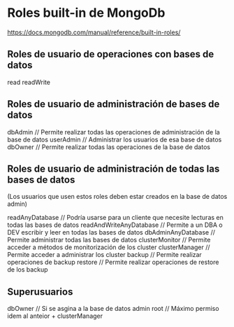 # Roles built-in de MongoDb

https://docs.mongodb.com/manual/reference/built-in-roles/


## Roles de usuario de operaciones con bases de datos

read
readWrite

## Roles de usuario de administración de bases de datos

dbAdmin // Permite realizar todas las operaciones de administración de la base de datos
userAdmin // Administrar los usuarios de esa base de datos
dbOwner // Permite realizar todas las operaciones de la base de datos

## Roles de usuario de administración de todas las bases de datos
(Los usuarios que usen estos roles deben estar creados en la base de datos admin)

readAnyDatabase // Podría usarse para un cliente que necesite lecturas en todas las bases de datos
readAndWriteAnyDatabase // Permite a un DBA o DEV escribir y leer en todas las bases de datos
dbAdminAnyDatabase // Permite administrar todas las bases de datos
clusterMonitor // Permite acceder a métodos de monitorización de los cluster
clusterManager // Permite acceder a administrar los cluster
backup // Permite realizar operaciones de backup
restore // Permite realizar operaciones de restore de los backup

## Superusuarios

dbOwner // Si se asgina a la base de datos admin
root // Máximo permiso idem al anteior + clusterManager